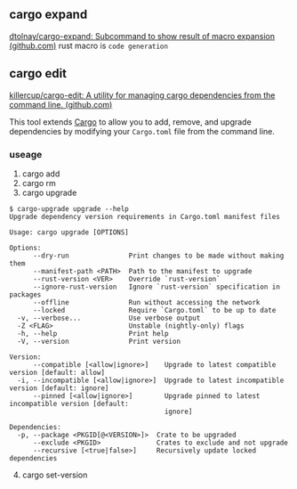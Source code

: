 ## cargo expand
[dtolnay/cargo-expand: Subcommand to show result of macro expansion (github.com)](https://github.com/dtolnay/cargo-expand)
rust macro is `code generation`

## cargo edit
[killercup/cargo-edit: A utility for managing cargo dependencies from the command line. (github.com)](https://github.com/killercup/cargo-edit)


This tool extends [Cargo](http://doc.crates.io/) to allow you to add, remove, and upgrade dependencies by modifying your `Cargo.toml` file from the command line.

### useage

1. cargo add
2. cargo rm
3. cargo upgrade
``` shell
$ cargo-upgrade upgrade --help
Upgrade dependency version requirements in Cargo.toml manifest files

Usage: cargo upgrade [OPTIONS]

Options:
      --dry-run               Print changes to be made without making them
      --manifest-path <PATH>  Path to the manifest to upgrade
      --rust-version <VER>    Override `rust-version`
      --ignore-rust-version   Ignore `rust-version` specification in packages
      --offline               Run without accessing the network
      --locked                Require `Cargo.toml` to be up to date
  -v, --verbose...            Use verbose output
  -Z <FLAG>                   Unstable (nightly-only) flags
  -h, --help                  Print help
  -V, --version               Print version

Version:
      --compatible [<allow|ignore>]    Upgrade to latest compatible version [default: allow]
  -i, --incompatible [<allow|ignore>]  Upgrade to latest incompatible version [default: ignore]
      --pinned [<allow|ignore>]        Upgrade pinned to latest incompatible version [default:
                                       ignore]

Dependencies:
  -p, --package <PKGID[@<VERSION>]>  Crate to be upgraded
      --exclude <PKGID>              Crates to exclude and not upgrade
      --recursive [<true|false>]     Recursively update locked dependencies

```

4. cargo set-version